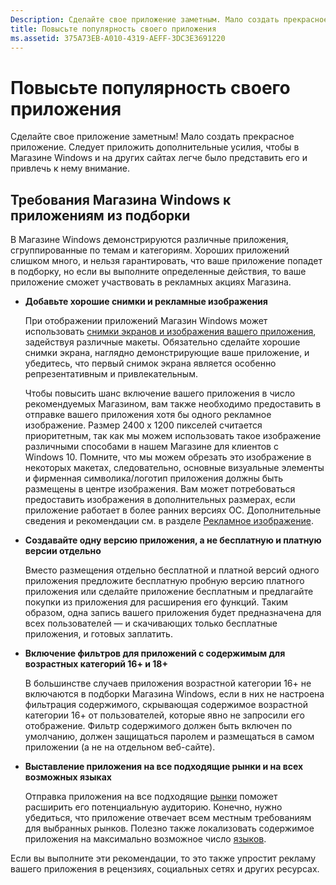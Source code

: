 ```yaml
---
Description: Сделайте свое приложение заметным. Мало создать прекрасное приложение. Следует приложить дополнительные усилия, чтобы в Магазине Windows и на других сайтах легче было представить его и привлечь к нему внимание.
title: Повысьте популярность своего приложения
ms.assetid: 375A73EB-A010-4319-AEFF-3DC3E3691220
---
```


# Повысьте популярность своего приложения


Сделайте свое приложение заметным! Мало создать прекрасное приложение. Следует приложить дополнительные усилия, чтобы в Магазине Windows и на других сайтах легче было представить его и привлечь к нему внимание.

## Требования Магазина Windows к приложениям из подборки


В Магазине Windows демонстрируются различные приложения, сгруппированные по темам и категориям. Хороших приложений слишком много, и нельзя гарантировать, что ваше приложение попадет в подборку, но если вы выполните определенные действия, то ваше приложение сможет участвовать в рекламных акциях Магазина.

-   **Добавьте хорошие снимки и рекламные изображения**

    При отображении приложений Магазин Windows может использовать [снимки экранов и изображения вашего приложения](app-screenshots-and-images.md), задействуя различные макеты. Обязательно сделайте хорошие снимки экрана, наглядно демонстрирующие ваше приложение, и убедитесь, что первый снимок экрана является особенно репрезентативным и привлекательным.

    Чтобы повысить шанс включение вашего приложения в число рекомендуемых Магазином, вам также необходимо предоставить в отправке вашего приложения хотя бы одного рекламное изображение. Размер 2400 x 1200 пикселей считается приоритетным, так как мы можем использовать такое изображение различными способами в нашем Магазине для клиентов с Windows 10. Помните, что мы можем обрезать это изображение в некоторых макетах, следовательно, основные визуальные элементы и фирменная символика/логотип приложения должны быть размещены в центре изображения. Вам может потребоваться предоставить изображения в дополнительных размерах, если приложение работает в более ранних версиях ОС. Дополнительные сведения и рекомендации см. в разделе [Рекламное изображение](app-screenshots-and-images.md#promotional-artwork).

-   **Создавайте одну версию приложения, а не бесплатную и платную версии отдельно**

    Вместо размещения отдельно бесплатной и платной версий одного приложения предложите бесплатную пробную версию платного приложения или сделайте приложение бесплатным и предлагайте покупки из приложения для расширения его функций. Таким образом, одна запись вашего приложения будет предназначена для всех пользователей — и скачивающих только бесплатные приложения, и готовых заплатить.

-   **Включение фильтров для приложений с содержимым для возрастных категорий 16+ и 18+**

    В большинстве случаев приложения возрастной категории 16+ не включаются в подборки Магазина Windows, если в них не настроена фильтрация содержимого, скрывающая содержимое возрастной категории 16+ от пользователей, которые явно не запросили его отображение. Фильтр содержимого должен быть включен по умолчанию, должен защищаться паролем и размещаться в самом приложении (а не на отдельном веб-сайте).

-   **Выставление приложения на все подходящие рынки и на всех возможных языках**

    Отправка приложения на все подходящие [рынки](define-pricing-and-market-selection.md) поможет расширить его потенциальную аудиторию. Конечно, нужно убедиться, что приложение отвечает всем местным требованиям для выбранных рынков. Полезно также локализовать содержимое приложения на максимально возможное число [языков](supported-languages.md).

Если вы выполните эти рекомендации, то это также упростит рекламу вашего приложения в рецензиях, социальных сетях и других ресурсах.

 

 






<!--HONumber=Mar16_HO1-->


